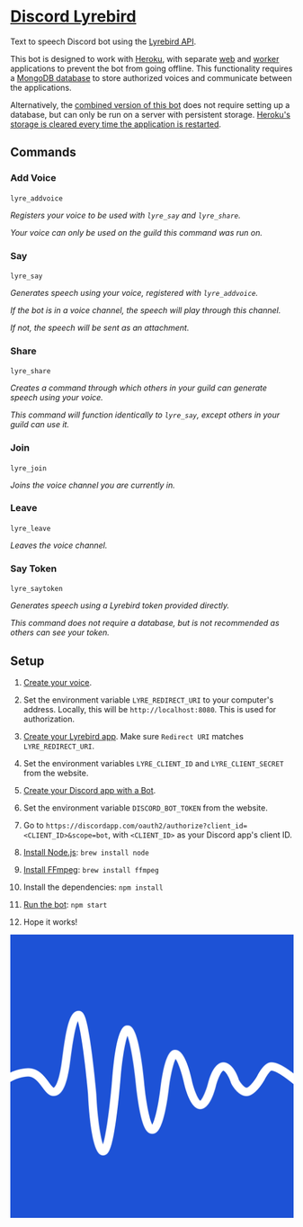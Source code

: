 # [Discord Lyrebird](https://discordapp.com/oauth2/authorize?client_id=586507491156951050&scope=bot)
Text to speech Discord bot using the [Lyrebird API](https://docs.lyrebird.ai).

This bot is designed to work with [Heroku](https://www.heroku.com), with separate [web](https://github.com/MysteryPancake/Discord-Lyrebird/tree/master/web) and [worker](https://github.com/MysteryPancake/Discord-Lyrebird/tree/master/worker) applications to prevent the bot from going offline. This functionality requires a [MongoDB database](https://www.mongodb.com) to store authorized voices and communicate between the applications.

Alternatively, the [combined version of this bot](https://github.com/MysteryPancake/Discord-Lyrebird/tree/master/combined) does not require setting up a database, but can only be run on a server with persistent storage. [Heroku's storage is cleared every time the application is restarted](https://devcenter.heroku.com/articles/active-storage-on-heroku).

## Commands
### Add Voice
`lyre_addvoice`

*Registers your voice to be used with `lyre_say` and `lyre_share`.*

*Your voice can only be used on the guild this command was run on.*

### Say
`lyre_say`

*Generates speech using your voice, registered with `lyre_addvoice`.*

*If the bot is in a voice channel, the speech will play through this channel.*

*If not, the speech will be sent as an attachment.*

### Share
`lyre_share`

*Creates a command through which others in your guild can generate speech using your voice.*

*This command will function identically to `lyre_say`, except others in your guild can use it.*

### Join
`lyre_join`

*Joins the voice channel you are currently in.*

### Leave
`lyre_leave`

*Leaves the voice channel.*

### Say Token
`lyre_saytoken`

*Generates speech using a Lyrebird token provided directly.*

*This command does not require a database, but is not recommended as others can see your token.*

## Setup
1. [Create your voice](https://myvoice.lyrebird.ai).

2. Set the environment variable `LYRE_REDIRECT_URI` to your computer's address. Locally, this will be `http://localhost:8080`. This is used for authorization.

3. [Create your Lyrebird app](https://myvoice.lyrebird.ai/application/new). Make sure `Redirect URI` matches `LYRE_REDIRECT_URI`.

4. Set the environment variables `LYRE_CLIENT_ID` and `LYRE_CLIENT_SECRET` from the website.

5. [Create your Discord app with a Bot](https://discordapp.com/developers/applications/me).

6. Set the environment variable `DISCORD_BOT_TOKEN` from the website.

7. Go to `https://discordapp.com/oauth2/authorize?client_id=<CLIENT_ID>&scope=bot`, with `<CLIENT_ID>` as your Discord app's client ID.

8. [Install Node.js](https://nodejs.org/en/download): `brew install node`

9. [Install FFmpeg](https://www.ffmpeg.org/download.html): `brew install ffmpeg`

10. Install the dependencies: `npm install`

11. [Run the bot](https://github.com/MysteryPancake/Discord-Lyrebird/blob/master/combined/lyrebird.js): `npm start`

12. Hope it works!

![Icon](lyrebird.png?raw=true)
